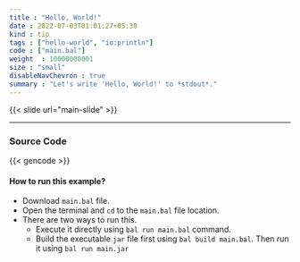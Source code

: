 ```yaml
---
title : "Hello, World!"
date : 2022-07-03T01:01:27+05:30
kind : tip 
tags : ["hello-world", "io:println"] 
code : ["main.bal"] 
weight  : 10000000001 
size : "small"
disableNavChevron : true
summary : "Let's write 'Hello, World!' to *stdout*."
---
```


{{< slide url="main-slide" >}}

---

### Source Code

{{< gencode >}}

#### How to run this example?

- Download `main.bal` file.
- Open the terminal and `cd` to the `main.bal` file location.
- There are two ways to run this.
  - Execute it directly using `bal run main.bal` command.
  - Build the executable `jar` file first using `bal build main.bal`. Then run it using `bal run main.jar`  
